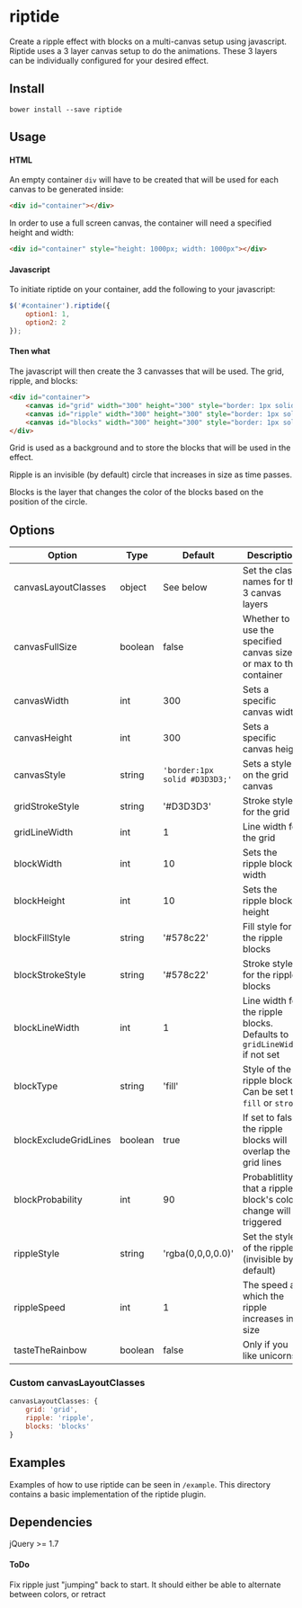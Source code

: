 # riptide

Create a ripple effect with blocks on a multi-canvas setup using javascript. Riptide uses a 3 layer canvas setup to do the animations. These 3 layers can be individually configured for your desired effect.

## Install
```
bower install --save riptide
```

## Usage

#### HTML
An empty container `div` will have to be created that will be used for each canvas to be generated inside:
```html
<div id="container"></div>
```
In order to use a full screen canvas, the container will need a specified height and width:
```html
<div id="container" style="height: 1000px; width: 1000px"></div>
```

#### Javascript
To initiate riptide on your container, add the following to your javascript:
```javascript
$('#container').riptide({
	option1: 1,
	option2: 2
});
```

#### Then what
The javascript will then create the 3 canvasses that will be used. The grid, ripple, and blocks:
```html
<div id="container">
	<canvas id="grid" width="300" height="300" style="border: 1px solid rgb(211, 211, 211); position: absolute; z-index: 1;"></canvas>
	<canvas id="ripple" width="300" height="300" style="border: 1px solid rgb(211, 211, 211); position: absolute; z-index: 2;"></canvas>
	<canvas id="blocks" width="300" height="300" style="border: 1px solid rgb(211, 211, 211); position: absolute; z-index: 3;"></canvas>
</div>
```
Grid is used as a background and to store the blocks that will be used in the effect.

Ripple is an invisible (by default) circle that increases in size as time passes.

Blocks is the layer that changes the color of the blocks based on the position of the circle.


## Options

Option | Type | Default | Description
------ | ---- | ------- | -----------
canvasLayoutClasses | object | See below | Set the class names for the 3 canvas layers
canvasFullSize | boolean | false | Whether to use the specified canvas size or max to the container
canvasWidth | int | 300 | Sets a specific canvas width
canvasHeight | int | 300 | Sets a specific canvas height
canvasStyle | string | `'border:1px solid #D3D3D3;'` | Sets a style on the grid canvas
gridStrokeStyle | string | '#D3D3D3' | Stroke style for the grid
gridLineWidth | int | 1 | Line width for the grid
blockWidth | int | 10 | Sets the ripple block width
blockHeight | int | 10 | Sets the ripple block height
blockFillStyle | string | '#578c22' | Fill style for the ripple blocks
blockStrokeStyle | string | '#578c22' | Stroke style for the ripple blocks
blockLineWidth | int | 1 | Line width for the ripple blocks. Defaults to `gridLineWidth` if not set
blockType | string | 'fill' | Style of the ripple blocks. Can be set to `fill` or `stroke`
blockExcludeGridLines | boolean | true | If set to false, the ripple blocks will overlap the grid lines
blockProbability | int | 90 | Probablitlity that a ripple block's color change will triggered
rippleStyle | string | 'rgba(0,0,0,0.0)' | Set the style of the ripple (invisible by default)
rippleSpeed | int | 1 | The speed at which the ripple increases in size
tasteTheRainbow | boolean | false | Only if you like unicorns!

### Custom canvasLayoutClasses
```javascript
canvasLayoutClasses: {
	grid: 'grid',
	ripple: 'ripple',
	blocks: 'blocks'
}
```

## Examples
Examples of how to use riptide can be seen in `/example`. This directory contains a basic implementation of the riptide plugin.

## Dependencies
jQuery >= 1.7

#### ToDo
Fix ripple just "jumping" back to start. It should either be able to alternate between colors, or retract
